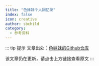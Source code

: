 ```yaml
---
title: "色妹妹个人回忆录"
index: false
icon: creative
author: sbchild
category:
  - 参考资料
---
```


::: tip 提示
文章出处：[色妹妹的Github仓库](https://github.com/sb-child/notes/blob/main/trans.md)

该文章仍在更新，请点击上方链接查看原文
:::
